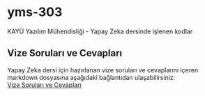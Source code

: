 # yms-303
KAYÜ Yazılım Mühendisliği - Yapay Zeka dersinde işlenen kodlar

## Vize Soruları ve Cevapları
Yapay Zeka dersi için hazırlanan vize soruları ve cevaplarını içeren markdown dosyasına aşağıdaki bağlantıdan ulaşabilirsiniz:  
[Vize Soruları ve Cevapları](https://github.com/furkandlkdr/yms-303/blob/main/yapay_zeka_vize.md)

